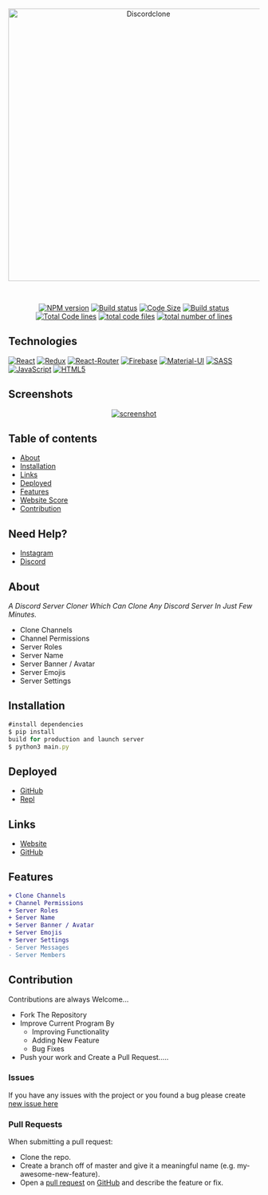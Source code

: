 <div align="center">
  <br />
  <p>
  <a href="https://ibb.co/9gXYTYQ"><img src="https://i.ibb.co/54Dc8cb/Discordclone.jpg" width="546" alt="Discordclone" border="0"></a>
  </p>
  <br />
  <p>
    <a href="https://github.com/arihant-jain-09/discord-clone"><img src="https://img.shields.io/npm/v/discord.js.svg?maxAge=3600" alt="NPM version" /></a>
    <a href="https://github.com/arihant-jain-09/discord-clone"><img src="https://github.com/discordjs/discord.js/workflows/Testing/badge.svg" alt="Build status" /></a>
    <a href="https://github.com/arihant-jain-09/discord-clone"><img src="https://img.shields.io/github/languages/code-size/arihant-jain-09/discord-clone" alt="Code Size" /></a>
<a href="https://github.com/arihant-jain-09/discord-clone"><img src="https://img.shields.io/github/repo-size/arihant-jain-09/discord-clone" alt="Build status" /></a>
<a href="https://github.com/arihant-jain-09/discord-clone"><img src="https://tokei.rs/b1/github/arihant-jain-09/discord-clone?category=code" alt="Total Code lines" /></a>
<a href="https://github.com/arihant-jain-09/discord-clone"><img src="https://tokei.rs/b1/github/arihant-jain-09/discord-clone?category=files" alt="total code files" /></a>
<a href="https://github.com/arihant-jain-09/discord-clone"><img src="https://tokei.rs/b1/github/arihant-jain-09/discord-clone?category=lines" alt="total number of lines" /></a>
  </p> 
</div>

## Technologies

[![React](https://img.shields.io/badge/React-20232A?style=flat&logo=react&logoColor=61DAFB&link=https://github.com/arihant-jain-09)](https://github.com/arihant-jain-09) 
[![Redux](https://img.shields.io/badge/Redux-593D88?style=flat&logo=redux&logoColor=white&link=https://github.com/arihant-jain-09)](https://github.com/arihant-jain-09)
[![React-Router](https://img.shields.io/badge/React_Router-CA4245?style=flat&logo=react-router&logoColor=white&link=https://github.com/arihant-jain-09)](https://github.com/arihant-jain-09)
[![Firebase](https://img.shields.io/badge/firebase-ffca28?style=flat&logo=firebase&logoColor=white&link=https://github.com/arihant-jain-09)](https://github.com/arihant-jain-09) [![Material-UI](https://img.shields.io/badge/Material--UI-0081CB?style=flat&logo=material-ui&logoColor=white&link=https://github.com/arihant-jain-09)](https://github.com/arihant-jain-09) [![SASS](https://img.shields.io/badge/Sass-CC6699?style=flat&logo=sass&logoColor=white&link=https://github.com/arihant-jain-09)](https://github.com/arihant-jain-09) [![JavaScript](https://img.shields.io/badge/JavaScript-F7DF1E?style=flat&logo=javascript&logoColor=black&link=https://github.com/arihant-jain-09)](https://github.com/arihant-jain-09) [![HTML5](https://img.shields.io/badge/-HTML5-E34F26?style=flat&logo=html5&logoColor=white&link=https://github.com/arihant-jain-09)](https://github.com/arihant-jain-09) 

## Screenshots

<div align="center">
	<a href="https://github.com/NotSaksh"><img src="https://cdn.discordapp.com/attachments/908669547459018825/914122544351707206/unknown.png" alt="screenshot" /></a>
</div>

## Table of contents

- [About](#about)
- [Installation](#installation)
- [Links](#links)
- [Deployed](#Deployed)
- [Features](#Features)
- [Website Score](#Websitescore)
- [Contribution](#Contribution)

## Need Help?

- [Instagram](https://www.instagram.com/notsaksh6969/)
- [Discord](https://discord.gg/7YtDujvD)

## About

*A Discord Server Cloner Which Can Clone Any Discord Server In Just Few Minutes.*
- Clone Channels
- Channel Permissions
- Server Roles
- Server Name
- Server Banner / Avatar
- Server Emojis
- Server Settings 

## Installation
```js
#install dependencies
$ pip install
build for production and launch server
$ python3 main.py
```
## Deployed

- [GitHub](https://github.com/NotSaksh/Discord-Server-Cloner/)
- [Repl](https://replit.com/@NotSaksh/Discord-Server-Cloner-3#.replit)


## Links

- [Website](https://notyoursakshyam.notsakshyam6966.repl.co/)
- [GitHub](https://github.com/NotSaksh)


## Features
```diff
+ Clone Channels
+ Channel Permissions
+ Server Roles
+ Server Name
+ Server Banner / Avatar
+ Server Emojis
+ Server Settings 
- Server Messages
- Server Members
```

## Contribution
Contributions are always Welcome...

-   Fork The Repository
-   Improve Current Program By
    -   Improving Functionality
    -   Adding New Feature
    -   Bug Fixes
-   Push your work and Create a Pull Request.....

### Issues
If you have any issues with the project or you found a bug please create [new issue here](https://github.com/NotSaksh/Discord-Server-Cloner/issues)


### Pull Requests
When submitting a pull request:

- Clone the repo.
- Create a branch off of master and give it a meaningful name (e.g. my-awesome-new-feature).
- Open a [pull request](https://github.com/NotSaksh/Discord-Server-Cloner/pulls) on [GitHub](https://github.com) and describe the feature or fix.


















































































































